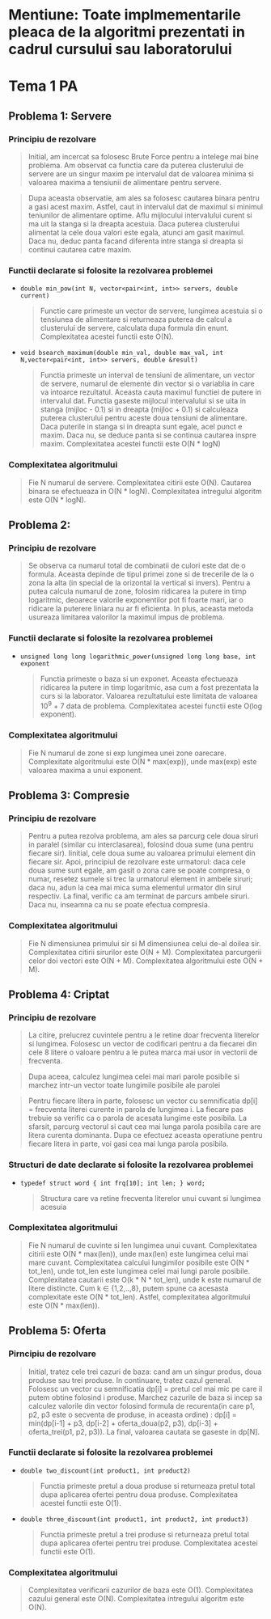 # Mentiune: Toate implmementarile pleaca de la algoritmi prezentati in cadrul cursului sau laboratorului

# Tema 1 PA

## Problema 1: Servere

### Principiu de rezolvare

> Initial, am incercat sa folosesc Brute Force pentru a intelege mai bine problema. Am observat ca functia care da puterea clusterului de servere are un singur maxim pe intervalul dat de valoarea minima si valoarea maxima a tensiunii de alimentare pentru servere.

> Dupa aceasta observatie, am ales sa folosesc cautarea binara pentru a gasi acest maxim. Astfel, caut in intervalul dat de maximul si minimul teniunilor de alimentare optime. Aflu mijlocului intervalului curent si ma uit la stanga si la dreapta acestuia. Daca puterea clusterului alimentat la cele doua valori este egala, atunci am gasit maximul. Daca nu, deduc panta facand diferenta intre stanga si dreapta si continui cautarea catre maxim. 

### Functii declarate si folosite la rezolvarea problemei

- `double min_pow(int N, vector<pair<int, int>> servers, double current)`
    > Functie care primeste un vector de servere, lungimea acestuia si o tensiunea de alimentare si returneaza puterea de calcul a clusterului de servere, calculata dupa formula din enunt. Complexitatea acestei functii este O(N).

- `void bsearch_maximum(double min_val, double max_val, int N,vector<pair<int, int>> servers, double &result)`
    > Functia primeste un interval de tensiuni de alimentare, un vector de servere, numarul de elemente din vector si o variablia in care va intoarce rezultatul. Aceasta cauta maximul functiei de putere in intervalul dat. Functia gaseste mijlocul intervalului si se uita in stanga (mijloc - 0.1) si in dreapta (mijloc + 0.1) si calculeaza puterea clusterului pentru aceste doua tensiuni de alimentare. Daca puterile in stanga si in dreapta sunt egale, acel punct e maxim. Daca nu, se deduce panta si se continua cautarea inspre maxim. Complexitatea acestei functii este O(N * logN)

### Complexitatea algoritmului

> Fie N numarul de servere. Complexitatea citirii este O(N). Cautarea binara se efectueaza in O(N * logN). Complexitatea intregului algoritm este O(N * logN).

## Problema 2:

### Principiu de rezolvare

>Se observa ca numarul total de combinatii de culori este dat de o formula. Aceasta depinde de tipul primei zone si de trecerile de la o zona la alta (in special de la orizontal la vertical si invers). Pentru a putea calcula numarul de zone, folosim ridicarea la putere in timp logaritmic, deoarece valorile exponentilor pot fi foarte mari, iar o ridicare la puterere liniara nu ar fi eficienta. In plus, aceasta metoda usureaza limitarea valorilor la maximul impus de problema.

### Functii declarate si folosite la rezolvarea problemei

- `unsigned long long logarithmic_power(unsigned long long base, int exponent`
    >Functia primeste o baza si un exponet. Aceasta efectueaza ridicarea la putere in timp logaritmic, asa cum a fost prezentata la curs si la laborator. Valoarea rezultatului este limitata de valoarea 10<sup>9</sup> + 7 data de problema. Complexitatea acestei functii este O(log exponent).

### Complexitatea algoritmului

> Fie N numarul de zone si exp lungimea unei zone oarecare. Complexitate algoritmului este O(N * max(exp)), unde max(exp) este valoarea maxima a unui exponent. 

## Problema 3: Compresie

### Principiu de rezolvare

> Pentru a putea rezolva problema, am ales sa parcurg cele doua siruri in paralel (similar cu interclasarea), folosind doua sume (una pentru fiecare sir). Iinitial, cele doua sume au valoarea primului element din fiecare sir. Apoi, principiul de rezolvare este urmatorul: daca cele doua sume sunt egale, am gasit o zona care se poate compresa, o numar, resetez sumele si trec la urmatorul element in ambele siruri; daca nu, adun la cea mai mica suma elementul urmator din sirul respectiv. La final, verific ca am terminat de parcurs ambele siruri. Daca nu, inseamna ca nu se poate efectua compresia.

### Complexitatea algoritmului

> Fie N dimensiunea primului sir si M dimensiunea celui de-al doilea sir. Complexitatea citirii sirurilor este O(N + M). Complexitatea parcurgerii celor doi vectori este O(N + M). Complexitatea algoritmului este O(N + M).

## Problema 4: Criptat

### Principiu de rezolvare

> La citire, prelucrez cuvintele pentru a le retine doar frecventa literelor si lungimea. Folosesc un vector de codificari pentru a da fiecarei din cele 8 litere o valoare pentru a le putea marca mai usor in vectorii de frecventa.

> Dupa aceea, calculez lungimea celei mai mari parole posibile si marchez intr-un vector toate lungimile posibile ale parolei

> Pentru fiecare litera in parte, folosesc un vector cu semnificatia dp[i] = frecventa literei curente in parola de lungimea i. La fiecare pas trebuie sa verific ca o parola de acesata lungime este posibila. La sfarsit, parcurg vectorul si caut cea mai lunga parola posibila care are litera curenta dominanta. Dupa ce efectuez aceasta operatiune pentru fiecare litera in parte, voi gasi cea mai lunga parola posibila.

### Structuri de date declarate si folosite la rezolvarea problemei

- `typedef struct word { int frq[10]; int len; } word;`

    > Structura care va retine frecventa literelor unui cuvant si lungimea acesuia

### Complexitatea algoritmului

> Fie N numarul de cuvinte si len lungimea unui cuvant. Complexitatea citirii este O(N * max(len)), unde max(len) este lungimea celui mai mare cuvant. Complexitatea calcului lungimilor posibile este O(N * tot_len), unde tot_len este lungimea celei mai lungi parole posibile. Complexitatea cautarii este O(k * N * tot_len), unde k este numarul de litere distincte. Cum k ∈ {1,2,..,8}, putem spune ca acesasta complexitate este O(N * tot_len). Astfel, complexitatea algoritmului este O(N * max(len)).

## Problema 5: Oferta

### Pirncipiu de rezolvare
> Initial, tratez cele trei cazuri de baza: cand am un singur produs, doua produse sau trei produse. In continuare, tratez cazul general. Folosesc un vector cu semnificatia dp[i] = pretul cel mai mic pe care il putem obtine folosind i produse. Marchez cazurile de baza si incep sa calculez valorile din vector folosind formula de recurenta(in care p1, p2, p3 este o secventa de produse, in aceasta ordine) : dp[i] = min(dp[i-1] + p3, dp[i-2] + oferta_doua(p2, p3), dp[i-3] + oferta_trei(p1, p2, p3)). La final, valoarea cautata se gaseste in dp[N].

### Functii declarate si folosite la rezolvarea problemei

- `double two_discount(int product1, int product2)`
    > Functia primeste pretul a doua produse si returneaza pretul total dupa aplicarea ofertei pentru doua produse. Complexitatea acestei functii este O(1).

- `double three_discount(int product1, int product2, int product3)`
    > Functia primeste pretul a trei produse si returneaza pretul total dupa aplicarea ofertei pentru trei produse. Complexitatea acestei functii este O(1).

### Complexitatea algoritmului
> Complexitatea verificarii cazurilor de baza este O(1). Complexitatea cazului general este O(N). Complexitatea intregului algoritm este O(N). 

